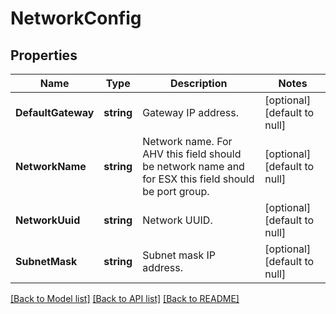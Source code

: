 # NetworkConfig

## Properties
Name | Type | Description | Notes
------------ | ------------- | ------------- | -------------
**DefaultGateway** | **string** | Gateway IP address. | [optional] [default to null]
**NetworkName** | **string** | Network name. For AHV this field should be network name and for ESX this field should be port group.  | [optional] [default to null]
**NetworkUuid** | **string** | Network UUID. | [optional] [default to null]
**SubnetMask** | **string** | Subnet mask IP address. | [optional] [default to null]

[[Back to Model list]](../README.md#documentation-for-models) [[Back to API list]](../README.md#documentation-for-api-endpoints) [[Back to README]](../README.md)


